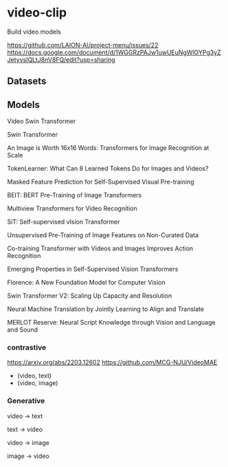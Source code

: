 # video-clip

Build video models


https://github.com/LAION-AI/project-menu/issues/22
https://docs.google.com/document/d/1WGGRzPAJw1uwUEuNgWlOYPg3yZJetyvsIQLtJ8nV8FQ/edit?usp=sharing


## Datasets


## Models

Video Swin Transformer

Swin Transformer

An Image is Worth 16x16 Words: Transformers for Image Recognition at Scale

TokenLearner: What Can 8 Learned Tokens Do for Images and Videos?

Masked Feature Prediction for Self-Supervised Visual Pre-training

BEIT: BERT Pre-Training of Image Transformers

Multiview Transformers for Video Recognition

SiT: Self-supervised vIsion Transformer

Unsupervised Pre-Training of Image Features on Non-Curated Data

Co-training Transformer with Videos and Images Improves Action Recognition

Emerging Properties in Self-Supervised Vision Transformers

Florence: A New Foundation Model for Computer Vision

Swin Transformer V2: Scaling Up Capacity and Resolution

Neural Machine Translation by Jointly Learning to Align and Translate

MERLOT Reserve: Neural Script Knowledge through Vision and Language and Sound

### contrastive

https://arxiv.org/abs/2203.12602
https://github.com/MCG-NJU/VideoMAE

* (video, text)
* (video, image)

### Generative


video -> text 

text -> video 

video -> image 

image -> video 
